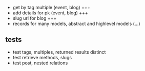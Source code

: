 * get by tag multiple (event, blog) +++
* add details for pk (event, blog) +++
* slug url for blog +++
* records for many models, abstract and highlevel models (...)



## tests
* test tags, multiples, returned results distinct
* test retrieve methods, slugs
* test post, nested relations